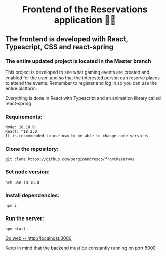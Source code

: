 <h1 align="center">Frontend of the Reservations application 👨‍💻</h1>
<h2>The frontend is developed with React, Typescript, CSS and react-spring</h2>
<h3>The entire updated project is located in the Master branch</h3>

<p>This project is developed to see what gaming events are created and enabled for the user, and so that the interested person can reserve places to attend the events.
Remember to register and log in so you can use the entire platform.</p>

<p>Everything is done in React with Typescript and an animation library called react-spring</p>

### Requirements:
    Node: 18.18.0
    React: ^18.2.0
    It is recommended to use nvm to be able to change node versions

### Clone the repository:
    git clone https://github.com/sergioandresco/frontReservas

### Set node version:
    nvm use 18.18.0

### Install dependencies:
    npm i

### Run the server:
    npm start

[Go web -› http://localhost:3000](http://localhost:3000)

Keep in mind that the backend must be constantly running on port 8000

